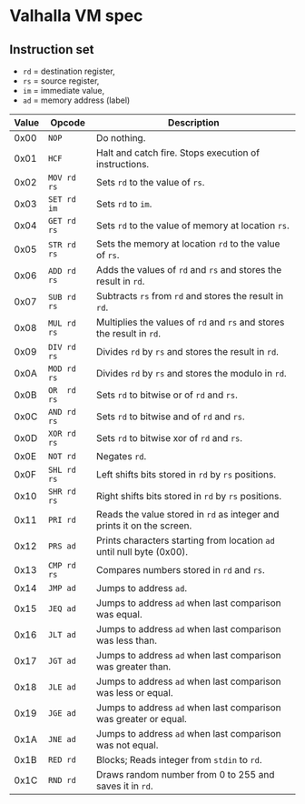 # Valhalla VM spec

## Instruction set
- `rd` = destination register,
- `rs` = source register,
- `im` = immediate value,
- `ad` = memory address (label)

Value | Opcode      | Description
------|-------------|-----------------------------------------------------------------------
0x00  | `NOP`       | Do nothing.
0x01  | `HCF`       | Halt and catch fire. Stops execution of instructions.
0x02  | `MOV rd rs` | Sets `rd` to the value of `rs`.
0x03  | `SET rd im` | Sets `rd` to `im`.
0x04  | `GET rd rs` | Sets `rd` to the value of memory at location `rs`.
0x05  | `STR rd rs` | Sets the memory at location `rd` to the value of `rs`.
0x06  | `ADD rd rs` | Adds the values of `rd` and `rs` and stores the result in `rd`.
0x07  | `SUB rd rs` | Subtracts `rs` from `rd` and stores the result in `rd`.
0x08  | `MUL rd rs` | Multiplies the values of `rd` and `rs` and stores the result in `rd`.
0x09  | `DIV rd rs` | Divides `rd` by `rs` and stores the result in `rd`.
0x0A  | `MOD rd rs` | Divides `rd` by `rs` and stores the modulo in `rd`.
0x0B  | `OR  rd rs` | Sets `rd` to bitwise or of `rd` and `rs`.
0x0C  | `AND rd rs` | Sets `rd` to bitwise and of `rd` and `rs`.
0x0D  | `XOR rd rs` | Sets `rd` to bitwise xor of `rd` and `rs`.
0x0E  | `NOT rd`    | Negates `rd`.
0x0F  | `SHL rd rs` | Left shifts bits stored in `rd` by `rs` positions.
0x10  | `SHR rd rs` | Right shifts bits stored in `rd` by `rs` positions.
0x11  | `PRI rd`    | Reads the value stored in `rd` as integer and prints it on the screen.
0x12  | `PRS ad`    | Prints characters starting from location `ad` until null byte (0x00).
0x13  | `CMP rd rs` | Compares numbers stored in `rd` and `rs`.
0x14  | `JMP ad`    | Jumps to address `ad`.
0x15  | `JEQ ad`    | Jumps to address `ad` when last comparison was equal.
0x16  | `JLT ad`    | Jumps to address `ad` when last comparison was less than.
0x17  | `JGT ad`    | Jumps to address `ad` when last comparison was greater than.
0x18  | `JLE ad`    | Jumps to address `ad` when last comparison was less or equal.
0x19  | `JGE ad`    | Jumps to address `ad` when last comparison was greater or equal.
0x1A  | `JNE ad`    | Jumps to address `ad` when last comparison was not equal.
0x1B  | `RED rd`    | Blocks; Reads integer from `stdin` to `rd`.
0x1C  | `RND rd`    | Draws random number from 0 to 255 and saves it in `rd`.
